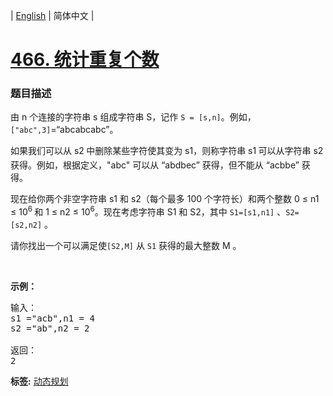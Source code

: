 | [English](README_EN.md) | 简体中文 |

# [466. 统计重复个数](https://leetcode-cn.com/problems/count-the-repetitions)
 ### 题目描述
<p>由 n 个连接的字符串 s 组成字符串 S，记作&nbsp;<code>S = [s,n]</code>。例如，<code>[&quot;abc&quot;,3]</code>=&ldquo;abcabcabc&rdquo;。</p>

<p>如果我们可以从 s2<sub>&nbsp;</sub>中删除某些字符使其变为 s1，则称字符串 s1<sub>&nbsp;</sub>可以从字符串 s2 获得。例如，根据定义，&quot;abc&quot; 可以从 &ldquo;abdbec&rdquo; 获得，但不能从 &ldquo;acbbe&rdquo; 获得。</p>

<p>现在给你两个非空字符串 s1&nbsp;和 s2（每个最多 100 个字符长）和两个整数 0 &le; n1 &le; 10<sup>6&nbsp;</sup>和 1 &le; n2 &le; 10<sup>6</sup>。现在考虑字符串 S1 和 S2，其中 <code>S1=[s1,n1]</code>&nbsp;、<code>S2=[s2,n2]</code> 。</p>

<p>请你找出一个可以满足使<code>[S2,M]</code> 从 <code>S1</code>&nbsp;获得的最大整数 M 。</p>

<p>&nbsp;</p>

<p><strong>示例：</strong></p>

<pre>输入：
s1 =&quot;acb&quot;,n1 = 4
s2 =&quot;ab&quot;,n2 = 2

返回：
2
</pre>

**标签:**  [动态规划](https://leetcode-cn.com/tag/dynamic-programming) 